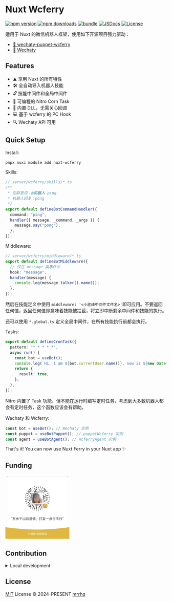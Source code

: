 # Nuxt Wcferry

[![npm version][npm-version-src]][npm-version-href]
[![npm downloads][npm-downloads-src]][npm-downloads-href]
[![bundle][bundle-src]][bundle-href]
[![JSDocs][jsdocs-src]][jsdocs-href]
[![License][license-src]][license-href]

适用于 Nuxt 的微信机器人框架，使用如下开源项目强力驱动：

- [🦾 wechaty-puppet-wcferry](https://github.com/mrrhq/wechaty-puppet-wcferry)
- [🤖 Wechaty](https://wechaty.js.org/)

## Features

<!-- Highlight some of the features your module provide here -->

- ⛰ 享用 Nuxt 的所有特性
- 🛠️ 全自动导入机器人技能
- 🔓 技能中间件和全局中间件
- 🌲 可编程的 Nitro Corn Task
- 🦾 内置 DLL，无需关心回调
- 💻 基于 wcferry 的 PC Hook
- 🔍 Wechaty API 可用

## Quick Setup

Install:

```bash
pnpx nuxi module add nuxt-wcferry
```

Skills:

```ts
// server/wcferry/skills/*.ts
/**
 * 在群里说：@机器人 ping
 * 机器人回复：pong
 */
export default defineBotCommandHandler({
  command: "ping",
  handler({ message, _command, _args }) {
    message.say("pong");
  },
});
```

Middleware:

```ts
// server/wcferry/middleware/*.ts
export default defineBotMiddleware({
  // 仅在 message 类事件中
  hook: "message",
  handler(message) {
    console.log(message.talker().name());
  },
});
```

然后在技能定义中使用 `middleware: '<小驼峰中间件文件名>'`即可应用。不要返回任何值，返回任何值即意味着技能被拦截，将立即中断剩余中间件和技能的执行。

还可以使用 `*.global.ts` 定义全局中间件，在所有技能执行前都会执行。

Tasks:

```ts
export default defineCronTask({
  pattern: "* * * * *",
  async run() {
    const bot = useBot();
    console.log(`Hi, I am ${bot.currentUser.name()}, now is ${new Date()}`);
    return {
      result: true,
    };
  },
});
```

Nitro 内置了 Task 功能，但不能在运行时编写定时任务，考虑到大多数机器人都会有定时任务，这个函数应该会有帮助。

Wechaty 和 Wcferry:

```ts
const bot = useBot(); // Wechaty 实例
const puppet = useBotPuppet(); // puppetWcferry 实例
const agent = useBotAgent(); // WcferryAgent 实例
```

That's it! You can now use Nuxt Ferry in your Nuxt app ✨

## Funding

<img src="./FUNDING.jpg" width="200" />

## Contribution

<details>
  <summary>Local development</summary>

```bash
# Install dependencies
npm install

# Generate type stubs
npm run dev:prepare

# Develop with the playground
npm run dev

# Build the playground
npm run dev:build

# Run ESLint
npm run lint

# Run Vitest
npm run test
npm run test:watch

# Release new version
npm run release
```

</details>

## License

[MIT](./LICENSE) License © 2024-PRESENT [mrrhq](https://github.com/mrrhq)

<!-- Badges -->

[npm-version-src]: https://img.shields.io/npm/v/nuxt-wcferry?style=flat&colorA=080f12&colorB=1fa669
[npm-version-href]: https://npmjs.com/package/nuxt-wcferry
[npm-downloads-src]: https://img.shields.io/npm/dm/nuxt-wcferry?style=flat&colorA=080f12&colorB=1fa669
[npm-downloads-href]: https://npmjs.com/package/nuxt-wcferry
[bundle-src]: https://img.shields.io/bundlephobia/minzip/nuxt-wcferry?style=flat&colorA=080f12&colorB=1fa669&label=minzip
[bundle-href]: https://bundlephobia.com/result?p=nuxt-wcferry
[license-src]: https://img.shields.io/github/license/mrrhq/nuxt-wcferry.svg?style=flat&colorA=080f12&colorB=1fa669
[license-href]: https://github.com/mrrhq/nuxt-wcferry/blob/main/LICENSE
[jsdocs-src]: https://img.shields.io/badge/jsdocs-reference-080f12?style=flat&colorA=080f12&colorB=1fa669
[jsdocs-href]: https://www.jsdocs.io/package/nuxt-wcferry
